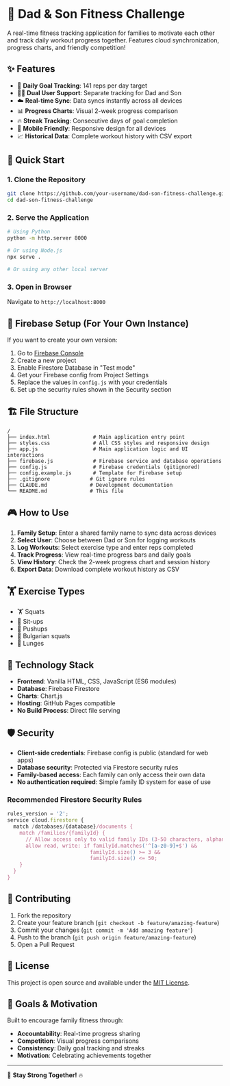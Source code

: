 # 💪 Dad & Son Fitness Challenge

A real-time fitness tracking application for families to motivate each other and track daily workout progress together. Features cloud synchronization, progress charts, and friendly competition!

## ✨ Features

- 🎯 **Daily Goal Tracking**: 141 reps per day target
- 👨‍👦 **Dual User Support**: Separate tracking for Dad and Son
- ☁️ **Real-time Sync**: Data syncs instantly across all devices
- 📊 **Progress Charts**: Visual 2-week progress comparison
- 🔥 **Streak Tracking**: Consecutive days of goal completion
- 📱 **Mobile Friendly**: Responsive design for all devices
- 📈 **Historical Data**: Complete workout history with CSV export

## 🚀 Quick Start

### 1. Clone the Repository
```bash
git clone https://github.com/your-username/dad-son-fitness-challenge.git
cd dad-son-fitness-challenge
```

### 2. Serve the Application
```bash
# Using Python
python -m http.server 8000

# Or using Node.js
npx serve .

# Or using any other local server
```

### 3. Open in Browser
Navigate to `http://localhost:8000`

## 🔧 Firebase Setup (For Your Own Instance)

If you want to create your own version:

1. Go to [Firebase Console](https://console.firebase.google.com/)
2. Create a new project
3. Enable Firestore Database in "Test mode"
4. Get your Firebase config from Project Settings
5. Replace the values in `config.js` with your credentials
6. Set up the security rules shown in the Security section

## 🏗️ File Structure

```
/
├── index.html              # Main application entry point
├── styles.css              # All CSS styles and responsive design
├── app.js                  # Main application logic and UI interactions
├── firebase.js             # Firebase service and database operations
├── config.js               # Firebase credentials (gitignored)
├── config.example.js       # Template for Firebase setup
├── .gitignore             # Git ignore rules
├── CLAUDE.md              # Development documentation
└── README.md              # This file
```

## 🎮 How to Use

1. **Family Setup**: Enter a shared family name to sync data across devices
2. **Select User**: Choose between Dad or Son for logging workouts
3. **Log Workouts**: Select exercise type and enter reps completed
4. **Track Progress**: View real-time progress bars and daily goals
5. **View History**: Check the 2-week progress chart and session history
6. **Export Data**: Download complete workout history as CSV

## 🏋️ Exercise Types

- 🏋️ Squats
- 🤸 Sit-ups  
- 💪 Pushups
- 🦵 Bulgarian squats
- 🏃 Lunges

## 🔧 Technology Stack

- **Frontend**: Vanilla HTML, CSS, JavaScript (ES6 modules)
- **Database**: Firebase Firestore
- **Charts**: Chart.js
- **Hosting**: GitHub Pages compatible
- **No Build Process**: Direct file serving

## 🛡️ Security

- **Client-side credentials**: Firebase config is public (standard for web apps)
- **Database security**: Protected via Firestore security rules
- **Family-based access**: Each family can only access their own data
- **No authentication required**: Simple family ID system for ease of use

### Recommended Firestore Security Rules

```javascript
rules_version = '2';
service cloud.firestore {
  match /databases/{database}/documents {
    match /families/{familyId} {
      // Allow access only to valid family IDs (3-50 characters, alphanumeric)
      allow read, write: if familyId.matches('^[a-z0-9]+$') && 
                           familyId.size() >= 3 && 
                           familyId.size() <= 50;
    }
  }
}
```

## 🤝 Contributing

1. Fork the repository
2. Create your feature branch (`git checkout -b feature/amazing-feature`)
3. Commit your changes (`git commit -m 'Add amazing feature'`)
4. Push to the branch (`git push origin feature/amazing-feature`)
5. Open a Pull Request

## 📄 License

This project is open source and available under the [MIT License](LICENSE).

## 🎯 Goals & Motivation

Built to encourage family fitness through:
- **Accountability**: Real-time progress sharing
- **Competition**: Visual progress comparisons
- **Consistency**: Daily goal tracking and streaks
- **Motivation**: Celebrating achievements together

---

💪 **Stay Strong Together!** 🔥
